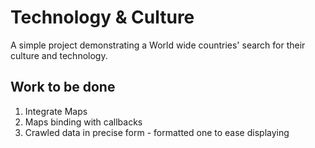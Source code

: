 Technology & Culture
====================

A simple project demonstrating a World wide countries' search for their culture and technology.

Work to be done
---------------

1. Integrate Maps 
2. Maps binding with callbacks
3. Crawled data in precise form - formatted one to ease displaying



